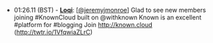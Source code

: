 * <a id="01:26.11">01:26.11 (BST)</a> - __[Loqi](https://github.com/Loqi)__: [<a href="https://twitter.com/jeremyjmonroe">@jeremyjmonroe</a>] Glad to see new members joining #KnownCloud built on @withknown Known is an excellent #platform for #blogging Join http://known.cloud (http://twtr.io/1VfqwiaZLrC)

